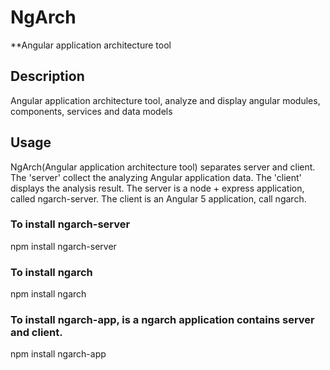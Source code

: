# NgArch
**Angular application architecture tool

## Description
Angular application architecture tool, analyze and display angular modules, components, services and data models

## Usage
NgArch(Angular application architecture tool) separates server and client. The 'server' collect the analyzing Angular application data. The 'client' displays the analysis result. The server is a node + express application, called ngarch-server. The client is an Angular 5 application, call ngarch.

### To install ngarch-server
npm install ngarch-server

### To install ngarch
npm install ngarch

### To install ngarch-app, is a ngarch application contains server and client.
npm install ngarch-app
